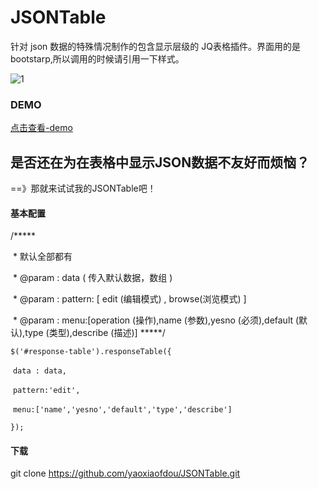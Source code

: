 # JSONTable
针对 json 数据的特殊情况制作的包含显示层级的 JQ表格插件。界面用的是bootstarp,所以调用的时候请引用一下样式。

![1](http://220.160.111.78:59459/file/download/downloadFile.do?filePath=/sumer/iss_sumer/JSONTable.png)

### DEMO

[点击查看-demo](http://www.inamorato.cn/jsontable/static/)

## 是否还在为在表格中显示JSON数据不友好而烦恼？ ##

==》那就来试试我的JSONTable吧！



#### 基本配置

/*****

​      \*  默认全部都有

​      \*  @param  : data ( 传入默认数据，数组 )

​      \*  @param  : pattern: [ edit (编辑模式) , browse(浏览模式) ]

​      \*  @param  : menu:[operation (操作),name (参数),yesno (必须),default (默认),type (类型),describe (描述)] *****/

`$('#response-table').responseTable({`

​            `data : data,`

​            `pattern:'edit',`

​            `menu:['name','yesno','default','type','describe']`

  `});`



#### 下载

git clone https://github.com/yaoxiaofdou/JSONTable.git

